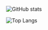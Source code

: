 ![GitHub stats](https://github-readme-stats.vercel.app/api?username=HoKyoung-Kim&show_icons=true&theme=#FEF8A8)

![Top Langs](https://github-readme-stats.vercel.app/api/top-langs/?username=HoKyoung-Kim)

<!---
HoKyoung-Kim/HoKyoung-Kim is a ✨ special ✨ repository because its `README.md` (this file) appears on your GitHub profile.
You can click the Preview link to take a look at your changes.
--->
